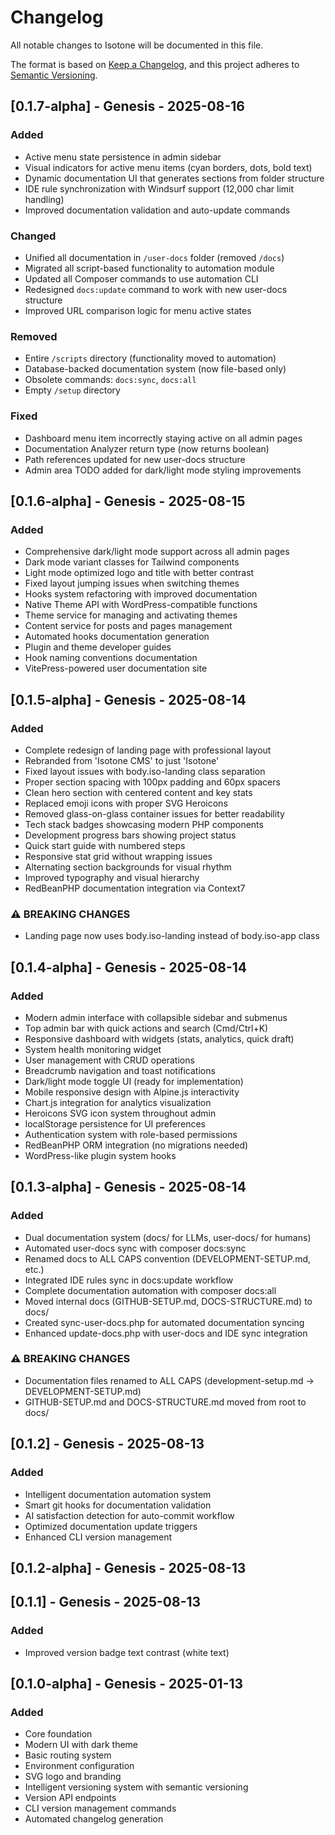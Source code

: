 # Changelog

All notable changes to Isotone will be documented in this file.

The format is based on [Keep a Changelog](https://keepachangelog.com/en/1.0.0/),
and this project adheres to [Semantic Versioning](https://semver.org/spec/v2.0.0.html).

## [0.1.7-alpha] - Genesis - 2025-08-16

### Added
- Active menu state persistence in admin sidebar
- Visual indicators for active menu items (cyan borders, dots, bold text)
- Dynamic documentation UI that generates sections from folder structure
- IDE rule synchronization with Windsurf support (12,000 char limit handling)
- Improved documentation validation and auto-update commands

### Changed
- Unified all documentation in `/user-docs` folder (removed `/docs`)
- Migrated all script-based functionality to automation module
- Updated all Composer commands to use automation CLI
- Redesigned `docs:update` command to work with new user-docs structure
- Improved URL comparison logic for menu active states

### Removed
- Entire `/scripts` directory (functionality moved to automation)
- Database-backed documentation system (now file-based only)
- Obsolete commands: `docs:sync`, `docs:all`
- Empty `/setup` directory

### Fixed
- Dashboard menu item incorrectly staying active on all admin pages
- Documentation Analyzer return type (now returns boolean)
- Path references updated for new user-docs structure
- Admin area TODO added for dark/light mode styling improvements

## [0.1.6-alpha] - Genesis - 2025-08-15

### Added
- Comprehensive dark/light mode support across all admin pages
- Dark mode variant classes for Tailwind components
- Light mode optimized logo and title with better contrast
- Fixed layout jumping issues when switching themes
- Hooks system refactoring with improved documentation
- Native Theme API with WordPress-compatible functions
- Theme service for managing and activating themes
- Content service for posts and pages management
- Automated hooks documentation generation
- Plugin and theme developer guides
- Hook naming conventions documentation
- VitePress-powered user documentation site

## [0.1.5-alpha] - Genesis - 2025-08-14

### Added
- Complete redesign of landing page with professional layout
- Rebranded from 'Isotone CMS' to just 'Isotone'
- Fixed layout issues with body.iso-landing class separation
- Proper section spacing with 100px padding and 60px spacers
- Clean hero section with centered content and key stats
- Replaced emoji icons with proper SVG Heroicons
- Removed glass-on-glass container issues for better readability
- Tech stack badges showcasing modern PHP components
- Development progress bars showing project status
- Quick start guide with numbered steps
- Responsive stat grid without wrapping issues
- Alternating section backgrounds for visual rhythm
- Improved typography and visual hierarchy
- RedBeanPHP documentation integration via Context7

### ⚠ BREAKING CHANGES
- Landing page now uses body.iso-landing instead of body.iso-app class

## [0.1.4-alpha] - Genesis - 2025-08-14

### Added
- Modern admin interface with collapsible sidebar and submenus
- Top admin bar with quick actions and search (Cmd/Ctrl+K)
- Responsive dashboard with widgets (stats, analytics, quick draft)
- System health monitoring widget
- User management with CRUD operations
- Breadcrumb navigation and toast notifications
- Dark/light mode toggle UI (ready for implementation)
- Mobile responsive design with Alpine.js interactivity
- Chart.js integration for analytics visualization
- Heroicons SVG icon system throughout admin
- localStorage persistence for UI preferences
- Authentication system with role-based permissions
- RedBeanPHP ORM integration (no migrations needed)
- WordPress-like plugin system hooks

## [0.1.3-alpha] - Genesis - 2025-08-14

### Added
- Dual documentation system (docs/ for LLMs, user-docs/ for humans)
- Automated user-docs sync with composer docs:sync
- Renamed docs to ALL CAPS convention (DEVELOPMENT-SETUP.md, etc.)
- Integrated IDE rules sync in docs:update workflow
- Complete documentation automation with composer docs:all
- Moved internal docs (GITHUB-SETUP.md, DOCS-STRUCTURE.md) to docs/
- Created sync-user-docs.php for automated documentation syncing
- Enhanced update-docs.php with user-docs and IDE sync integration

### ⚠ BREAKING CHANGES
- Documentation files renamed to ALL CAPS (development-setup.md → DEVELOPMENT-SETUP.md)
- GITHUB-SETUP.md and DOCS-STRUCTURE.md moved from root to docs/

## [0.1.2] - Genesis - 2025-08-13

### Added
- Intelligent documentation automation system
- Smart git hooks for documentation validation
- AI satisfaction detection for auto-commit workflow
- Optimized documentation update triggers
- Enhanced CLI version management

## [0.1.2-alpha] - Genesis - 2025-08-13

## [0.1.1] - Genesis - 2025-08-13

### Added
- Improved version badge text contrast (white text)

## [0.1.0-alpha] - Genesis - 2025-01-13

### Added
- Core foundation
- Modern UI with dark theme
- Basic routing system
- Environment configuration
- SVG logo and branding
- Intelligent versioning system with semantic versioning
- Version API endpoints
- CLI version management commands
- Automated changelog generation

